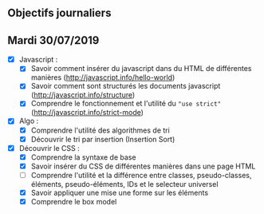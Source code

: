 ## Objectifs journaliers

## Mardi 30/07/2019


* [x] Javascript : 
  * [x] Savoir comment insérer du javascript dans du HTML de différentes manières (http://javascript.info/hello-world)
  * [x] Savoir comment sont structurés les documents javascript (http://javascript.info/structure)
  * [x] Comprendre le fonctionnement et l'utilité du `"use strict"` (http://javascript.info/strict-mode)

* [x] Algo : 
  * [x] Comprendre l'utilité des algorithmes de tri
  * [x] Découvrir le tri par insertion (Insertion Sort)

* [x] Découvrir le CSS :
  * [x] Comprendre la syntaxe de base
  * [x] Savoir insérer du CSS de différentes manières dans une page HTML
  * [ ] Comprendre l'utilité et la différence entre classes, pseudo-classes, éléments, pseudo-éléments,  IDs et le selecteur universel
  * [x] Savoir appliquer une mise une forme sur les éléments 
  * [x] Comprendre le box model
